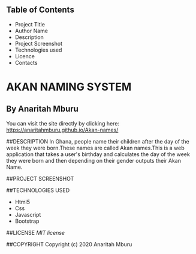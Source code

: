 ## Table of Contents

- Project Title
- Author Name
- Description
- Project Screenshot
- Technologies used
- Licence
- Contacts

# AKAN NAMING SYSTEM
## By **Anaritah Mburu**

You can visit the site directly by clicking here: https://anaritahmburu.github.io/Akan-names/


##DESCRIPTION
In Ghana, people name their children after the day of the week they were born.These names are called Akan names.This is a web application that takes a user's birthday and calculates the day of the week they were born and then depending on their gender outputs their Akan Name. 

##PROJECT  SCREENSHOT

##TECHNOLOGIES USED
 * Html5
  * Css
  * Javascript
  * Bootstrap

  ##LICENSE
  *MIT license*

  ##COPYRIGHT
  Copyright (c) 2020 Anaritah Mburu
  


